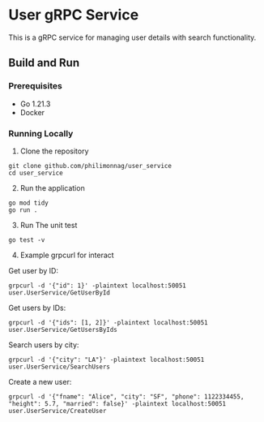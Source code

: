 # User gRPC Service

This is a gRPC service for managing user details with search functionality.

## Build and Run

### Prerequisites

- Go 1.21.3
- Docker

### Running Locally

1. Clone the repository

```
git clone github.com/philimonnag/user_service
cd user_service
```

2. Run the application

```
go mod tidy
go run .
```

3. Run The unit test

```
go test -v
```

4. Example grpcurl for interact

Get user by ID:

```
grpcurl -d '{"id": 1}' -plaintext localhost:50051 user.UserService/GetUserById
```

Get users by IDs:

```
grpcurl -d '{"ids": [1, 2]}' -plaintext localhost:50051 user.UserService/GetUsersByIds
```

Search users by city:

```
grpcurl -d '{"city": "LA"}' -plaintext localhost:50051 user.UserService/SearchUsers
```

Create a new user:

```
grpcurl -d '{"fname": "Alice", "city": "SF", "phone": 1122334455, "height": 5.7, "married": false}' -plaintext localhost:50051 user.UserService/CreateUser
```
